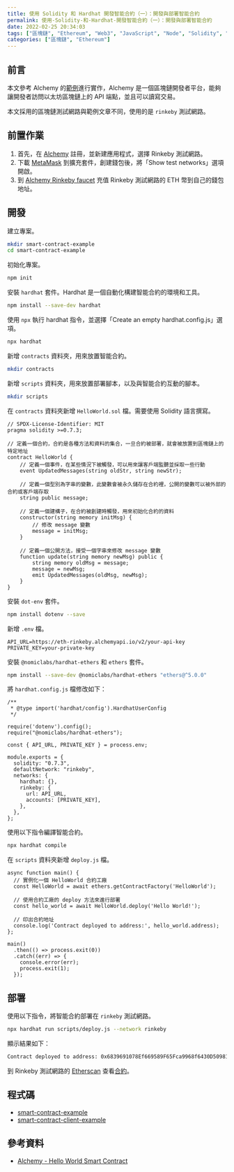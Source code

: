 ```yaml
---
title: 使用 Solidity 和 Hardhat 開發智能合約（一）：開發與部署智能合約
permalink: 使用-Solidity-和-Hardhat-開發智能合約（一）：開發與部署智能合約
date: 2022-02-25 20:34:03
tags: ["區塊鏈", "Ethereum", "Web3", "JavaScript", "Node", "Solidity", "Hardhat", "Smart Contract", "DApp"]
categories: ["區塊鏈", "Ethereum"]
---
```


## 前言

本文參考 Alchemy 的[範例](https://docs.alchemy.com/alchemy/)進行實作，Alchemy 是一個區塊鏈開發者平台，能夠讓開發者訪問以太坊區塊鏈上的 API 端點，並且可以讀寫交易。

本文採用的區塊鏈測試網路與範例文章不同，使用的是 `rinkeby` 測試網路。

## 前置作業

1. 首先，在 [Alchemy](https://dashboard.alchemyapi.io/) 註冊，並新建應用程式，選擇 Rinkeby 測試網路。
1. 下載 [MetaMask](https://metamask.io/download/) 到擴充套件，創建錢包後，將「Show test networks」選項開啟。
2. 到 [Alchemy Rinkeby faucet](https://www.rinkebyfaucet.com/) 充值 Rinkeby 測試網路的 ETH 幣到自己的錢包地址。

## 開發

建立專案。

```BASH
mkdir smart-contract-example
cd smart-contract-example
```

初始化專案。

```BASH
npm init
```

安裝 `hardhat` 套件。Hardhat 是一個自動化構建智能合約的環境和工具。

```BASH
npm install --save-dev hardhat
```

使用 `npx` 執行 hardhat 指令，並選擇「Create an empty hardhat.config.js」選項。

```BASH
npx hardhat
```

新增 `contracts` 資料夾，用來放置智能合約。

```BASH
mkdir contracts
```

新增 `scripts` 資料夾，用來放置部署腳本，以及與智能合約互動的腳本。

```BASH
mkdir scripts
```

在 `contracts` 資料夾新增 `HelloWorld.sol` 檔。需要使用 Solidity 語言撰寫。

```SOLIDITY
// SPDX-License-Identifier: MIT
pragma solidity >=0.7.3;

// 定義一個合約，合約是各種方法和資料的集合，一旦合約被部署，就會被放置到區塊鏈上的特定地址
contract HelloWorld {
    // 定義一個事件，在某些情況下被觸發，可以用來讓客戶端監聽並採取一些行動
    event UpdatedMessages(string oldStr, string newStr);

    // 定義一個型別為字串的變數，此變數會被永久儲存在合約裡，公開的變數可以被外部的合約或客戶端存取
    string public message;

    // 定義一個建構子，在合約被創建時觸發，用來初始化合約的資料
    constructor(string memory initMsg) {
        // 修改 message 變數
        message = initMsg;
    }

    // 定義一個公開方法，接受一個字串來修改 message 變數
    function update(string memory newMsg) public {
        string memory oldMsg = message;
        message = newMsg;
        emit UpdatedMessages(oldMsg, newMsg);
    }
}
```

安裝 `dot-env` 套件。

```BASH
npm install dotenv --save
```

新增 `.env` 檔。

```ENV
API_URL=https://eth-rinkeby.alchemyapi.io/v2/your-api-key
PRIVATE_KEY=your-private-key
```

安裝 `@nomiclabs/hardhat-ethers` 和 `ethers` 套件。

```BASH
npm install --save-dev @nomiclabs/hardhat-ethers "ethers@^5.0.0"
```

將 `hardhat.config.js` 檔修改如下：

```JS
/**
 * @type import('hardhat/config').HardhatUserConfig
 */

require('dotenv').config();
require("@nomiclabs/hardhat-ethers");

const { API_URL, PRIVATE_KEY } = process.env;

module.exports = {
  solidity: "0.7.3",
  defaultNetwork: "rinkeby",
  networks: {
    hardhat: {},
    rinkeby: {
      url: API_URL,
      accounts: [PRIVATE_KEY],
    },
  },
};
```

使用以下指令編譯智能合約。

```BASH
npx hardhat compile
```

在 `scripts` 資料夾新增 `deploy.js` 檔。

```JS
async function main() {
  // 實例化一個 HelloWorld 合約工廠
  const HelloWorld = await ethers.getContractFactory('HelloWorld');

  // 使用合約工廠的 deploy 方法來進行部署
  const hello_world = await HelloWorld.deploy('Hello World!');
  
  // 印出合約地址
  console.log('Contract deployed to address:', hello_world.address);
};

main()
  .then(() => process.exit(0))
  .catch((err) => {
    console.error(err);
    process.exit(1);
  });
```

## 部署

使用以下指令，將智能合約部署在 `rinkeby` 測試網路。

```BASH
npx hardhat run scripts/deploy.js --network rinkeby
```

顯示結果如下：

```BASH
Contract deployed to address: 0x6839691078Ef669589F65Fca9968f6430D509812
```

到 Rinkeby 測試網路的 [Etherscan](https://rinkeby.etherscan.io/) 查看[合約](https://rinkeby.etherscan.io/address/0x6839691078Ef669589F65Fca9968f6430D509812)。

## 程式碼

- [smart-contract-example](https://github.com/memochou1993/smart-contract-example)
- [smart-contract-client-example](https://github.com/memochou1993/smart-contract-client-example)

## 參考資料

- [Alchemy - Hello World Smart Contract](https://docs.alchemy.com/alchemy/tutorials/hello-world-smart-contract)

